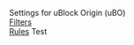 Settings for uBlock Origin (uBO)<br>
[Filters](https://kiwig3.github.io/uConfig/uBO-filters.txt)<br>
[Rules](https://kiwig3.github.io/uConfig/uBO-rules.txt)
Test
